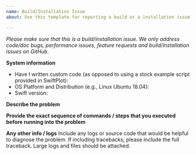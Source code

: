 ```yaml
---
name: Build/Installation Issue
about: Use this template for reporting a build or a installation issue.

---
```


<em>Please make sure that this is a build/installation issue. We only address code/doc bugs, performance issues, feature requests and build/installation issues on GitHub.</em>

**System information**
- Have I written custom code (as opposed to using a stock example script provided in SwiftPlot):
- OS Platform and Distribution (e.g., Linux Ubuntu 18.04):
- Swift version:


**Describe the problem**

**Provide the exact sequence of commands / steps that you executed before running into the problem**


**Any other info / logs**
Include any logs or source code that would be helpful to diagnose the problem. If including tracebacks, please include the full traceback. Large logs and files should be attached.
